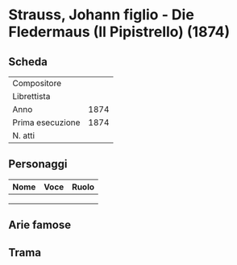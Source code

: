 # Strauss, Johann figlio - Die Fledermaus (Il Pipistrello) (1874)

## Scheda

| | |
| :- | :- |
| Compositore | |
| Librettista | |
| Anno | 1874 |
| Prima esecuzione | 1874|
| N. atti | |

## Personaggi

| Nome | Voce | Ruolo |
| - | - | - |
| | | |
| | | |
| | | |

## Arie famose

## Trama